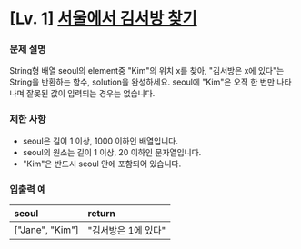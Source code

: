 # [Lv. 1] [서울에서 김서방 찾기](https://school.programmers.co.kr/learn/courses/30/lessons/12919?language=python3)

### 문제 설명
String형 배열 seoul의 element중 "Kim"의 위치 x를 찾아, "김서방은 x에 있다"는 String을 반환하는 함수, solution을 완성하세요. seoul에 "Kim"은 오직 한 번만 나타나며 잘못된 값이 입력되는 경우는 없습니다.

### 제한 사항
- seoul은 길이 1 이상, 1000 이하인 배열입니다.
- seoul의 원소는 길이 1 이상, 20 이하인 문자열입니다.
- "Kim"은 반드시 seoul 안에 포함되어 있습니다.

### 입출력 예
| seoul                | return                   |
|:------------------|:---------------------|
| ["Jane", "Kim"] | "김서방은 1에 있다" |